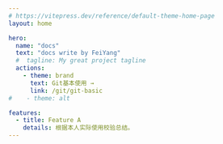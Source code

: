 ```yaml
---
# https://vitepress.dev/reference/default-theme-home-page
layout: home

hero:
  name: "docs"
  text: "docs write by FeiYang"
  #  tagline: My great project tagline
  actions:
    - theme: brand
      text: Git基本使用 →
      link: /git/git-basic
#    - theme: alt

features:
  - title: Feature A
    details: 根据本人实际使用校验总结。
---
```



